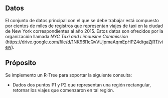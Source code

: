 ## Datos 
El conjunto de datos principal con el que se debe trabajar está compuesto por cientos de miles de registros que representan viajes de taxi en la ciudad de New York  correspondientes al año 2015. Estos datos son ofrecidos por la organización llamada *NYC Taxi and Limousine Commission* (https://drive.google.com/file/d/1NK96l1cQvVUjpmaAqmEpHPZ4dtgaZjRT/view).  
## Próposito
Se implemento un R-Tree para soportar la siguiente consulta:  
* Dados dos puntos P1 y P2 que representan una región rectangular, retornar los viajes que comenzaron en tal región.  